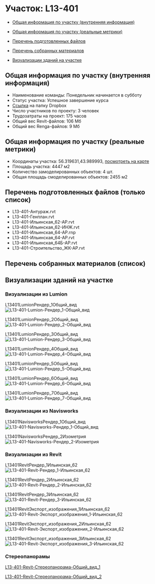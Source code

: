 # Участок: L13-401

* [Общая информация по участку (внутренняя информация)](#Chapter1)

* [Общая информация по участку (реальные метрики)](#Chapter2)

* [Перечень подготовленных файлов](#Chapter3)

* [Перечень собранных материалов](#Chapter4)

* [Визуализации зданий на участке](#Chapter6)

## <a id="Chapter1"></a> Общая информация по участку (внутренняя информация)
+ Наименование команды: Понедельник начинается в субботу
+ Статус участка: Успешное завершение курса
+ [Ссылка](https://www.dropbox.com/sh/wvvgv1nw1iqred9/AACx-CWnLbrm7UtYm3Q0FkR_a/L13_401?dl=0) на папку Dropbox
+ Число участников по проекту: 3 человек
+ Трудозатраты на проект: 175 часов
+ Общий вес Revit-файлов: 106 Мб
+ Общий вес Renga-файлов: 9 Мб
## <a id="Chapter2"></a> Общая информация по участку (реальные метрики)
+ Координаты участка: 56.319631,43.989993, [посмотреть на карте](https://yandex.ru/maps/47/nizhny-novgorod/?ll=43.989993%2C56.319631&z=19)
+ Площадь участка: 4447 м2
+ Количество замоделированных объектов: 4 шт.
+ Общая площадь смоделированных объектов: 2455 м2
## <a id="Chapter3"></a> Перечень подготовленных файлов (только список)
+ L13-401-Антураж.rvt
+ L13-401-Генплан.rvt
+ L13-401-Ильинская_62-АР.rvt
+ L13-401-Ильинская_62-ИНЖ.rvt
+ L13-401-Ильинская_64-АР.rnp
+ L13-401-Ильинская_64-АР.rvt
+ L13-401-Ильинская_64Б-АР.rvt
+ L13-401-Строительство_ЖК-АР.rvt
## <a id="Chapter4"></a> Перечень собранных материалов (список)
## <a id="Chapter6"></a> Визуализации зданий на участке
### Визуализации из Lumion
L13401LumionРендер_1Общий_вид
![L13-401-Lumion-Рендер_1-Общий_вид](/Images/L13_401/L13-401-Lumion-Рендер_1-Общий_вид_Compressed.jpg)

L13401LumionРендер_2Общий_вид
![L13-401-Lumion-Рендер_2-Общий_вид](/Images/L13_401/L13-401-Lumion-Рендер_2-Общий_вид_Compressed.jpg)

L13401LumionРендер_3Общий_вид
![L13-401-Lumion-Рендер_3-Общий_вид](/Images/L13_401/L13-401-Lumion-Рендер_3-Общий_вид_Compressed.jpg)

L13401LumionРендер_4Общий_вид
![L13-401-Lumion-Рендер_4-Общий_вид](/Images/L13_401/L13-401-Lumion-Рендер_4-Общий_вид_Compressed.jpg)

L13401LumionРендер_5Общий_вид
![L13-401-Lumion-Рендер_5-Общий_вид](/Images/L13_401/L13-401-Lumion-Рендер_5-Общий_вид_Compressed.jpg)

L13401LumionРендер_6Общий_вид
![L13-401-Lumion-Рендер_6-Общий_вид](/Images/L13_401/L13-401-Lumion-Рендер_6-Общий_вид_Compressed.jpg)

L13401LumionРендер_7Общий_вид
![L13-401-Lumion-Рендер_7-Общий_вид](/Images/L13_401/L13-401-Lumion-Рендер_7-Общий_вид_Compressed.jpg)

### Визуализации из Navisworks
L13401NavisworksРендер_1Общий_вид
![L13-401-Navisworks-Рендер_1-Общий_вид](/Images/L13_401/L13-401-Navisworks-Рендер_1-Общий_вид_Compressed.jpg)

L13401NavisworksРендер_2Изометрия
![L13-401-Navisworks-Рендер_2-Изометрия](/Images/L13_401/L13-401-Navisworks-Рендер_2-Изометрия_Compressed.jpg)

### Визуализации из Revit
L13401RevitРендер_1Ильинская_62
![L13-401-Revit-Рендер_1-Ильинская_62](/Images/L13_401/L13-401-Revit-Рендер_1-Ильинская_62_Compressed.jpg)

L13401RevitРендер_2Ильинская_62
![L13-401-Revit-Рендер_2-Ильинская_62](/Images/L13_401/L13-401-Revit-Рендер_2-Ильинская_62_Compressed.jpg)

L13401RevitРендер_3Ильинская_62
![L13-401-Revit-Рендер_3-Ильинская_62](/Images/L13_401/L13-401-Revit-Рендер_3-Ильинская_62_Compressed.jpg)

L13401RevitЭкспорт_изображения_1Ильинская_62
![L13-401-Revit-Экспорт_изображения_1-Ильинская_62](/Images/L13_401/L13-401-Revit-Экспорт_изображения_1-Ильинская_62_Compressed.jpg)

L13401RevitЭкспорт_изображения_2Ильинская_62
![L13-401-Revit-Экспорт_изображения_2-Ильинская_62](/Images/L13_401/L13-401-Revit-Экспорт_изображения_2-Ильинская_62_Compressed.jpg)

L13401RevitЭкспорт_изображения_3Ильинская_62
![L13-401-Revit-Экспорт_изображения_3-Ильинская_62](/Images/L13_401/L13-401-Revit-Экспорт_изображения_3-Ильинская_62_Compressed.jpg)

### Стереопанорамы
[L13-401-Revit-Стереопанорама-Общий_вид_1](https://pano.autodesk.com/pano.html?url=jpgs/87c56fc0-a310-4b85-8158-d51adaa89592&version=2)

[L13-401-Revit-Стереопанорама-Общий_вид_2](https://pano.autodesk.com/pano.html?url=jpgs/f87d88e1-4b50-4f3a-9e54-4d1e354be83c&version=2)


